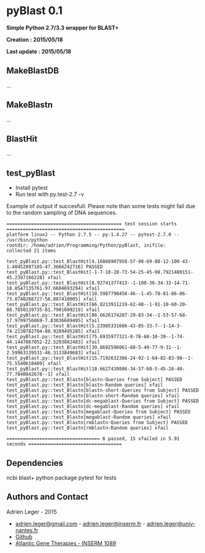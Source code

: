 # pyBlast 0.1

**Simple Python 2.7/3.3 wrapper for BLAST+**

**Creation : 2015/05/18**

**Last update : 2015/05/18**

## MakeBlastDB

...

## MakeBlastn

...

## BlastHit

...

## test_pyBlast

* Install pytest
* Run test with py.test-2.7  -v

Example of output if succesfull. Please note than some tests might fail due to the random sampling of DNA sequences.
```
========================================== test session starts ===========================================
platform linux2 -- Python 2.7.5 -- py-1.4.27 -- pytest-2.7.0 -- /usr/bin/python
rootdir: /home/adrien/Programming/Python/pyBlast, inifile: 
collected 21 items 

test_pyBlast.py::test_BlastHit[4.16866907958-57-98-69-88-12-100-43-1.40452897105-47.3666242716] PASSED
test_pyBlast.py::test_BlastHit[-1-7-10-20-73-54-25-45-98.7921480151-45.2397166228] xfail
test_pyBlast.py::test_BlastHit[8.92741377413--1-100-36-34-33-14-71-18.8547135761-97.6604693294] xfail
test_pyBlast.py::test_BlastHit[10.5987790458-46--1-45-78-81-86-86-73.8740266727-56.887410005] xfail
test_pyBlast.py::test_BlastHit[66.8213911219-62-48--1-91-10-60-20-88.7850139735-81.7901609219] xfail
test_pyBlast.py::test_BlastHit[86.6626174287-29-83-34--1-53-57-68-17.9799756069-7.83036609495] xfail
test_pyBlast.py::test_BlastHit[5.23985331666-43-85-33-7--1-14-3-74.2130782704-88.9289495285] xfail
test_pyBlast.py::test_BlastHit[75.6935977321-8-78-68-10-39--1-74-44.1447867052-22.5203082483] xfail
test_pyBlast.py::test_BlastHit[39.8692596061-60-5-49-77-9-31--1-2.59963139531-46.3133849683] xfail
test_pyBlast.py::test_BlastHit[15.7192632366-24-92-1-64-82-83-90--1-75.5540618409] xfail
test_pyBlast.py::test_BlastHit[18.6627439886-34-57-60-5-45-26-40-77.7840842678--1] xfail
test_pyBlast.py::test_Blastn[blastn-Queries from Subject] PASSED
test_pyBlast.py::test_Blastn[blastn-Random queries] xfail
test_pyBlast.py::test_Blastn[blastn-short-Queries from Subject] PASSED
test_pyBlast.py::test_Blastn[blastn-short-Random queries] xfail
test_pyBlast.py::test_Blastn[dc-megablast-Queries from Subject] PASSED
test_pyBlast.py::test_Blastn[dc-megablast-Random queries] xfail
test_pyBlast.py::test_Blastn[megablast-Queries from Subject] PASSED
test_pyBlast.py::test_Blastn[megablast-Random queries] xfail
test_pyBlast.py::test_Blastn[rmblastn-Queries from Subject] PASSED
test_pyBlast.py::test_Blastn[rmblastn-Random queries] xfail

================================== 6 passed, 15 xfailed in 5.91 seconds ==================================
```


## Dependencies
ncbi blast+
python package pytest for tests

## Authors and Contact

Adrien Leger - 2015

* <adrien.leger@gmail.com> - <adrien.leger@inserm.fr> - <adrien.leger@univ-nantes.fr>
* [Github](https://github.com/a-slide)
* [Atlantic Gene Therapies - INSERM 1089](http://www.atlantic-gene-therapies.fr/)